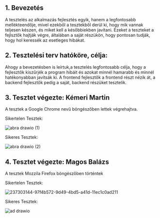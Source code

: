 ## 1. Bevezetés<br>

A tesztelés az alkalmazás fejlesztés egyik, hanem a legfontosabb mellékteendője, mivel ezekből a tesztekből derül ki, hogy mik vannak teljesen készen, és miket kell a későbbiekben javítani. Ezeket a teszteket a fejlsztők hajtják végre, általában a saját részükön, hogy pontosan tudják, hogy hol keressék az esetleges hibákat.<br>

## 2. Tesztelési terv hatóköre, célja:<br>

Ahogy a bevezetésben is leírtuk,a tesztelés legfontosabb célja, hogy a fejlesztők kiszűrjék a program hibáit és azokat minnél hamarabb és minnél hatékonyabban javítsák ki. A frontend fejlesztők a frontend részt nézik át, a backend fejlesztők pedig a saját, backend részüket tesztelik.<br>

## 3. Tesztet végezte: Kémeri Martin<br>
A tesztek a Google Chrome nevű böngészőben lettek végrehajtva.

Sikertelen Tesztek:<br>


![abra drawio (1)](https://github.com/103470/AFP2--h-t-let/assets/113610538/97f4b572-9d49-4bd5-a41d-11ec1c0ad211)<br>


Sikeres Tesztek: <br>


![abra drawio (2)](https://github.com/103470/AFP2--h-t-let/assets/113610538/cf0ed037-ff71-43af-bd86-8d892032d3b6)<br>


## 4. Tesztet végezte: Magos Balázs<br>
A tesztek Mozzila Firefox böngészőben történtek

Sikertelen Tesztek:<br>


![237303144-97f4b572-9d49-4bd5-a41d-11ec1c0ad211](https://github.com/103470/AFP2--h-t-let/assets/113610878/473db7b4-379c-4411-9d92-204d92eb28df)


Sikeres Tesztek:<br>


![ad drawio](https://github.com/103470/AFP2--h-t-let/assets/113610878/6fe496ba-0e62-43c8-bf5c-d5b419062516)
